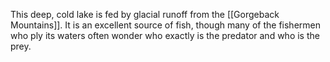 This deep, cold lake is fed by glacial runoff from the [[Gorgeback Mountains]]. It is an excellent source of fish, though many of the fishermen who ply its waters often wonder who exactly is the predator and who is the prey.